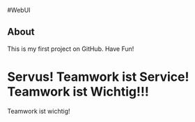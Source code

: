 #WebUI

## About
This is my first project on GitHub. Have Fun!

Servus! Teamwork ist Service!
Teamwork ist Wichtig!!!
=======
Teamwork ist wichtig!

